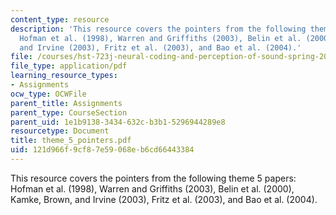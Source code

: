 ```yaml
---
content_type: resource
description: 'This resource covers the pointers from the following theme 5 papers:
  Hofman et al. (1998), Warren and Griffiths (2003), Belin et al. (2000), Kamke, Brown,
  and Irvine (2003), Fritz et al. (2003), and Bao et al. (2004).'
file: /courses/hst-723j-neural-coding-and-perception-of-sound-spring-2005/121d966f9cf87e59068eb6cd66443384_theme_5_pointers.pdf
file_type: application/pdf
learning_resource_types:
- Assignments
ocw_type: OCWFile
parent_title: Assignments
parent_type: CourseSection
parent_uid: 1e1b9138-3434-632c-b3b1-5296944289e8
resourcetype: Document
title: theme_5_pointers.pdf
uid: 121d966f-9cf8-7e59-068e-b6cd66443384
---
```

This resource covers the pointers from the following theme 5 papers: Hofman et al. (1998), Warren and Griffiths (2003), Belin et al. (2000), Kamke, Brown, and Irvine (2003), Fritz et al. (2003), and Bao et al. (2004).

